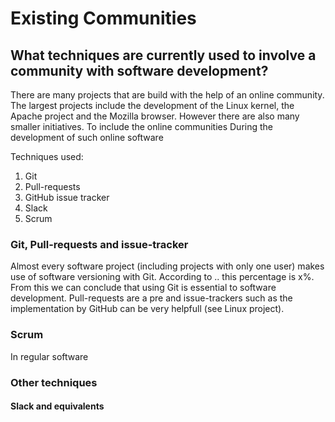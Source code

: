 # Existing Communities

## What techniques are currently used to involve a community with software development?
There are many projects that are build with the help of an online community. The largest projects include the development of the Linux kernel, the Apache project and the Mozilla browser. However there are also many smaller initiatives. To include the online communities During the development of such online software

Techniques used:
1. Git
2. Pull-requests
3. GitHub issue tracker
4. Slack
5. Scrum

### Git, Pull-requests and issue-tracker
Almost every software project (including projects with only one user) makes use of software versioning with Git. According to .. this percentage is x%. From this we can conclude that using Git is essential to software development. Pull-requests are a pre and issue-trackers such as the implementation by GitHub can be very helpfull (see Linux project).

### Scrum
In regular software

### Other techniques

#### Slack and equivalents
